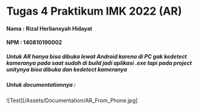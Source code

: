 # Tugas 4 Praktikum IMK 2022 (AR)
#### Nama : Rizal Herliansyah Hidayat
#### NPM : 140810190002

##### Untuk AR hanya bisa dibuka lewat Android karena di PC gak kedetect kameranya pada saat sudah di build jadi aplikasi .exe tapi pada project unitynya bisa dibuka dan kedetect kameranya

##### Untuk documentationnya : 

![Test][/Assets/Documentation/AR_From_Phone.jpg]
